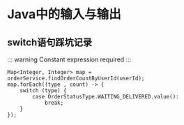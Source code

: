 # Java中的输入与输出

## switch语句踩坑记录

::: warning
Constant expression required
:::

```java{4}
Map<Integer, Integer> map = orderService.findOrderCountByUserId(userId);
map.forEach((type , count) -> {
    switch (type) {
        case OrderStatusType.WAITING_DELIVERED.value():
            break;
    }
});
```